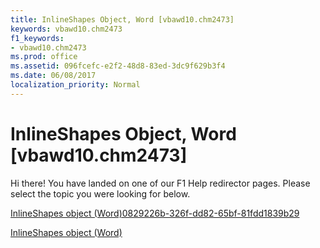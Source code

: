 ```yaml
---
title: InlineShapes Object, Word [vbawd10.chm2473]
keywords: vbawd10.chm2473
f1_keywords:
- vbawd10.chm2473
ms.prod: office
ms.assetid: 096fcefc-e2f2-48d8-83ed-3dc9f629b3f4
ms.date: 06/08/2017
localization_priority: Normal
---
```



# InlineShapes Object, Word [vbawd10.chm2473]

Hi there! You have landed on one of our F1 Help redirector pages. Please select the topic you were looking for below.

[InlineShapes object (Word)0829226b-326f-dd82-65bf-81fdd1839b29](http://msdn.microsoft.com/library/0829226b-326f-dd82-65bf-81fdd1839b29%28Office.15%29.aspx)

[InlineShapes object (Word)](http://msdn.microsoft.com/library/88c632b2-80de-c96a-8879-a98461b38bd0%28Office.15%29.aspx)


